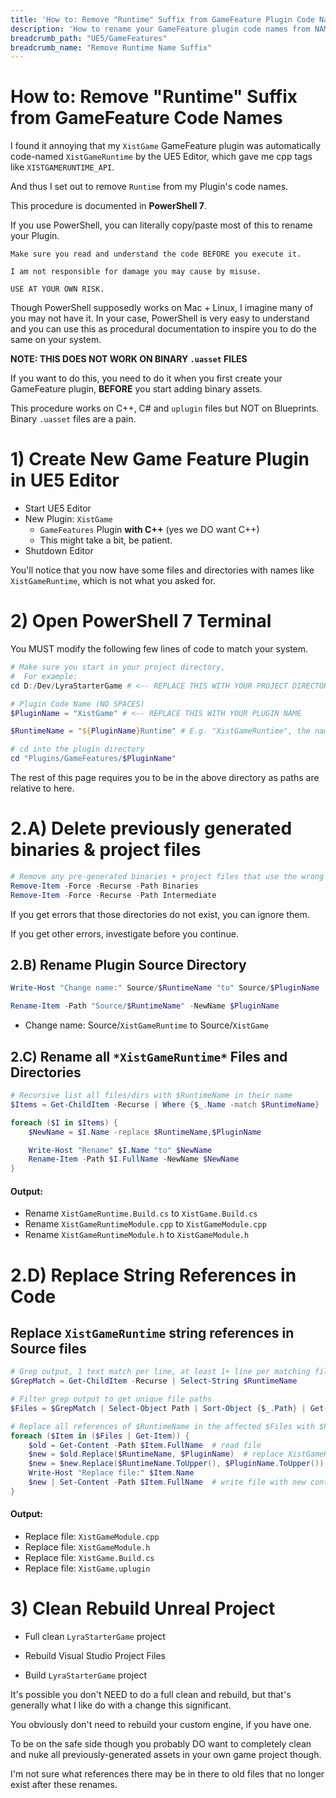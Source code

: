 ```yaml
---
title: 'How to: Remove "Runtime" Suffix from GameFeature Plugin Code Names'
description: 'How to rename your GameFeature plugin code names from NAMERUNTIME_API to NAME_API'
breadcrumb_path: "UE5/GameFeatures"
breadcrumb_name: "Remove Runtime Name Suffix"
---
```



# How to: Remove "Runtime" Suffix from GameFeature Code Names

I found it annoying that my `XistGame` GameFeature plugin was
automatically code-named `XistGameRuntime` by the UE5 Editor,
which gave me cpp tags like `XISTGAMERUNTIME_API`.

And thus I set out to remove `Runtime` from my Plugin's code names.

This procedure is documented in **PowerShell 7**.

If you use PowerShell, you can literally copy/paste
most of this to rename your Plugin.

```text
Make sure you read and understand the code BEFORE you execute it.

I am not responsible for damage you may cause by misuse.

USE AT YOUR OWN RISK.
```

Though PowerShell supposedly works on Mac + Linux, I imagine many of you may not have it.
In your case, PowerShell is very easy to understand and you can use this as procedural
documentation to inspire you to do the same on your system.

**NOTE: THIS DOES NOT WORK ON BINARY `.uasset` FILES**

If you want to do this, you need to do it when you first create your GameFeature plugin,
**BEFORE** you start adding binary assets.

This procedure works on C++, C# and `uplugin` files but NOT on Blueprints.
Binary `.uasset` files are a pain.


# 1) Create New Game Feature Plugin in UE5 Editor

- Start UE5 Editor
- New Plugin: `XistGame`
    - `GameFeatures` Plugin **with C++** (yes we DO want C++)
    - This might take a bit, be patient.
- Shutdown Editor

You'll notice that you now have some files and directories with names like
`XistGameRuntime`,
which is not what you asked for.


# 2) Open PowerShell 7 Terminal

<tip>You MUST modify the following few lines of code to match your system.</tip>

```powershell
# Make sure you start in your project directory,
#  For example:
cd D:/Dev/LyraStarterGame # <-- REPLACE THIS WITH YOUR PROJECT DIRECTORY

# Plugin Code Name (NO SPACES)
$PluginName = "XistGame" # <-- REPLACE THIS WITH YOUR PLUGIN NAME

$RuntimeName = "${PluginName}Runtime" # E.g. "XistGameRuntime", the name we want to replace

# cd into the plugin directory
cd "Plugins/GameFeatures/$PluginName"
```

The rest of this page requires you to be in the above directory as paths are relative to here.


# 2.A) Delete previously generated binaries & project files

```powershell
# Remove any pre-generated binaries + project files that use the wrong names
Remove-Item -Force -Recurse -Path Binaries
Remove-Item -Force -Recurse -Path Intermediate
```

If you get errors that those directories do not exist, you can ignore them.

If you get other errors, investigate before you continue.


## 2.B) Rename Plugin Source Directory

```powershell
Write-Host "Change name:" Source/$RuntimeName "to" Source/$PluginName

Rename-Item -Path "Source/$RuntimeName" -NewName $PluginName
```

- Change name: Source/`XistGameRuntime` to Source/`XistGame`


## 2.C) Rename all `*XistGameRuntime*` Files and Directories

```powershell
# Recursive list all files/dirs with $RuntimeName in their name
$Items = Get-ChildItem -Recurse | Where {$_.Name -match $RuntimeName}

foreach ($I in $Items) {
    $NewName = $I.Name -replace $RuntimeName,$PluginName

    Write-Host "Rename" $I.Name "to" $NewName
    Rename-Item -Path $I.FullName -NewName $NewName
}
```

#### Output:

- Rename `XistGameRuntime.Build.cs` to `XistGame.Build.cs`
- Rename `XistGameRuntimeModule.cpp` to `XistGameModule.cpp`
- Rename `XistGameRuntimeModule.h` to `XistGameModule.h`


# 2.D) Replace String References in Code


## Replace `XistGameRuntime` string references in Source files

```powershell
# Grep output, 1 text match per line, at least 1+ line per matching file
$GrepMatch = Get-ChildItem -Recurse | Select-String $RuntimeName

# Filter grep output to get unique file paths
$Files = $GrepMatch | Select-Object Path | Sort-Object {$_.Path} | Get-Unique -AsString

# Replace all references of $RuntimeName in the affected $Files with $PluginName
foreach ($Item in ($Files | Get-Item)) {
    $old = Get-Content -Path $Item.FullName  # read file
    $new = $old.Replace($RuntimeName, $PluginName)  # replace XistGameRuntime references
    $new = $new.Replace($RuntimeName.ToUpper(), $PluginName.ToUpper())  # replace XISTGAMERUNTIME references
    Write-Host "Replace file:" $Item.Name
    $new | Set-Content -Path $Item.FullName  # write file with new contents
}
```

#### Output:

- Replace file: `XistGameModule.cpp`
- Replace file: `XistGameModule.h`
- Replace file: `XistGame.Build.cs`
- Replace file: `XistGame.uplugin`


# 3) Clean Rebuild Unreal Project

- Full clean `LyraStarterGame` project


- Rebuild Visual Studio Project Files


- Build `LyraStarterGame` project


It's possible you don't NEED to do a full clean and rebuild,
but that's generally what I like do with a change this significant.

You obviously don't need to rebuild your custom engine, if you have one.

To be on the safe side though you probably DO want to completely clean
and nuke all previously-generated assets in your own game project though.

I'm not sure what references there may be in there to old files that no
longer exist after these renames.
